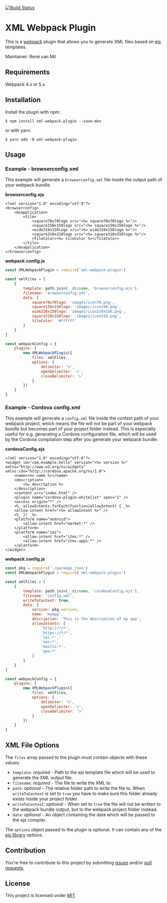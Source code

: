 [![Build Status](https://travis-ci.org/rvanmil/xml-webpack-plugin.svg?branch=master)](https://travis-ci.org/rvanmil/xml-webpack-plugin)

# XML Webpack Plugin

This is a [webpack](https://webpack.js.org) plugin that allows you to generate XML files based on [ejs](http://ejs.co) templates.

Maintainer: René van Mil


## Requirements

Webpack 4.x or 5.x


## Installation

Install the plugin with npm:
```shell
$ npm install xml-webpack-plugin --save-dev
```

or with yarn:
```shell
$ yarn add -D xml-webpack-plugin
```


## Usage


### Example - browserconfig.xml

This example will generate a `browserconfig.xml` file inside the output path of your webpack bundle.

__browserconfig.ejs__

```text
<?xml version="1.0" encoding="utf-8"?>
<browserconfig>
    <msapplication>
        <tile>
            <square70x70logo src="<%= square70x70logo %>"/>
            <square150x150logo src="<%= square150x150logo %>"/>
            <wide310x150logo src="<%= wide310x150logo %>"/>
            <square310x310logo src="<%= square310x310logo %>"/>
            <TileColor><%= tileColor %></TileColor>
        </tile>
    </msapplication>
</browserconfig>
```


__webpack.config.js__

```javascript
const XMLWebpackPlugin = require('xml-webpack-plugin')

const xmlFiles = [
    {
        template: path.join(__dirname, 'browserconfig.ejs'),
        filename: 'browserconfig.xml',
        data: {
            square70x70logo: 'images/icon70.png',
            square150x150logo: 'images/icon150.png',
            wide310x150logo: 'images/icon310x150.png',
            square310x310logo: 'images/icon310.png',
            tileColor: '#ffffff'
        }
    }
]

const webpackConfig = {
    plugins: [
        new XMLWebpackPlugin({
            files: xmlFiles,
			options: {
				delimiter: '%',
				openDelimiter: '<',
				closeDelimiter: '>'
			}
        })
    ]
}
```


### Example - Cordova config.xml

This example will generate a `config.xml` file inside the context path of your webpack project, which means the file will not be part of your webpack bundle but becomes part of your project folder instead. This is especially useful for e.g. generating a Cordova configuration file, which will be used by the Cordova compilation step after you generate your webpack bundle.


__cordovaConfig.ejs__

```text
<?xml version="1.0" encoding="utf-8"?>
<widget id="com.example.hello" version="<%= version %>" xmlns="http://www.w3.org/ns/widgets" xmlns:cdv="http://cordova.apache.org/ns/1.0">
    <name><%= name %></name>
    <description>
        <%= description %>
    </description>
    <content src="index.html" />
    <plugin name="cordova-plugin-whitelist" spec="1" />
    <access origin="*" />
    <%_ allowIntents.forEach(function(allowIntent) { _%>
    <allow-intent href="<%= allowIntent %>" />
    <%_ }) _%>
    <platform name="android">
        <allow-intent href="market:*" />
    </platform>
    <platform name="ios">
        <allow-intent href="itms:*" />
        <allow-intent href="itms-apps:*" />
    </platform>
</widget>
```


__webpack.config.js__

```javascript
const pkg = require('./package.json')
const XMLWebpackPlugin = require('xml-webpack-plugin')

const xmlFiles = [
    {
        template: path.join(__dirname, 'cordovaConfig.ejs'),
        filename: 'config.xml',
        writeToContext: true,
        data: {
            version: pkg.version,
            name: 'myApp',
            description: 'This is the description of my app',
            allowIntents: [
                'http://*/*',
                'https://*/*',
                'tel:*',
                'sms:*',
                'mailto:*',
                'geo:*'
            ]
        }
    }
]

const webpackConfig = {
    plugins: [
        new XMLWebpackPlugin({
            files: xmlFiles,
			options: {
				delimiter: '%',
				openDelimiter: '<',
				closeDelimiter: '>'
			}
        })
    ]
}
```


## XML File Options

The `files` array passed to the plugin must contain objects with these values:


- `template`: *required* - Path to the ejs template file which will be used to generate the XML output file.
- `filename`: *required* - The file to write the XML to.
- `path`: *optional* - The relative folder path to write the file to. When `writeToContext` is set to `true` you have to make sure this folder already exists inside your project folder.
- `writeToContext`: *optional* - When set to `true` the file will not be written to the webpack bundle output, but to the webpack project folder instead.
- `data`: *optional* - An object containing the data which will be passed to the ejs compiler.


The `options` object passed to the plugin is optional. It can contain any of the [ejs library](https://ejs.co/#docs) options.


## Contribution

You're free to contribute to this project by submitting [issues](https://github.com/rvanmil/xml-webpack-plugin/issues) and/or [pull requests](https://github.com/rvanmil/xml-webpack-plugin/pulls).


## License

This project is licensed under [MIT](https://github.com/rvanmil/xml-webpack-plugin/blob/master/LICENSE).
